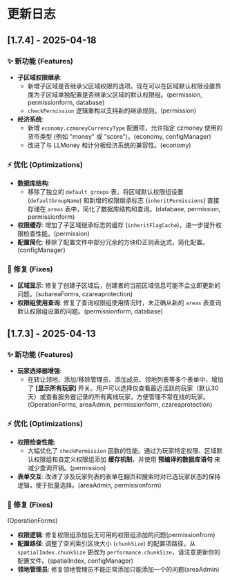 # 更新日志

## [1.7.4] - 2025-04-18

### ✨ 新功能 (Features)

*   **子区域权限继承**:
    *   新增子区域是否继承父区域权限的选项。现在可以在区域默认权限设置界面为子区域单独配置是否继承父区域的默认权限组。(permission, permissionform, database)
    *   `checkPermission` 逻辑重构以支持新的继承规则。(permission)
*   **经济系统**:
    *   新增 `economy.czmoneyCurrencyType` 配置项，允许指定 czmoney 使用的货币类型 (例如 "money" 或 "score")。(economy, configManager)
    *   改进了与 LLMoney 和计分板经济系统的兼容性。(economy)

### ⚡ 优化 (Optimizations)

*   **数据库结构**:
    *   移除了独立的 `default_groups` 表，将区域默认权限组设置 (`defaultGroupName`) 和新增的权限继承标志 (`inheritPermissions`) 直接存储在 `areas` 表中，简化了数据库结构和查询。(database, permission, permissionform)
*   **权限缓存**: 增加了子区域继承标志的缓存 (`inheritFlagCache`)，进一步提升权限检查性能。(permission)
*   **配置简化**: 移除了配置文件中部分冗余的方块ID正则表达式，简化配置。(configManager)

### 🐛 修复 (Fixes)

*   **区域显示**: 修复了创建子区域后，创建者的当前区域信息可能不会立即更新的问题。(subareaForms, czareaprotection)
*   **权限组使用查询**: 修复了查询权限组使用情况时，未正确从新的 `areas` 表查询默认权限组设置的问题。(permissionform, database)

## [1.7.3] - 2025-04-13

### ✨ 新功能 (Features)

*   **玩家选择器增强**:
    *   在转让领地、添加/移除管理员、添加成员、领地列表等多个表单中，增加了 **[显示所有玩家]** 开关。用户可以选择仅查看最近活跃的玩家（默认30天）或查看服务器记录的所有离线玩家，方便管理不常在线的玩家。(OperationForms, areaAdmin, permissionform, czareaprotection)

### ⚡ 优化 (Optimizations)

*   **权限检查性能**:
    *   大幅优化了 `checkPermission` 函数的性能。通过为玩家特定权限、区域默认权限组和自定义权限组添加 **缓存机制**，并使用 **预编译的数据库语句** 来减少查询开销。(permission)
*   **表单交互**: 改进了涉及玩家列表的表单在翻页和搜索时对已选玩家状态的保持逻辑，便于批量选择。(areaAdmin, permissionform)

### 🐛 修复 (Fixes)
(OperationForms)
*   **权限逻辑**: 修复权限组添加后无可用的权限组添加的问题(permissionfrom)
*   **配置路径**: 调整了空间索引区块大小 (`chunkSize`) 的配置项路径，从 `spatialIndex.chunkSize` 更改为 `performance.chunkSize`，请注意更新你的配置文件。(spatialIndex, configManager)
*   **领地管理员**: 修复领地管理员不能正常添加只能添加一个的问题(areaAdmin)
